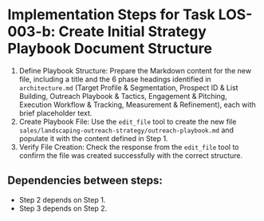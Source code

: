 # Implementation Steps for Task LOS-003-b: Create Initial Strategy Playbook Document Structure

1.  Define Playbook Structure: Prepare the Markdown content for the new file, including a title and the 6 phase headings identified in `architecture.md` (Target Profile & Segmentation, Prospect ID & List Building, Outreach Playbook & Tactics, Engagement & Pitching, Execution Workflow & Tracking, Measurement & Refinement), each with brief placeholder text.
2.  Create Playbook File: Use the `edit_file` tool to create the new file `sales/landscaping-outreach-strategy/outreach-playbook.md` and populate it with the content defined in Step 1.
3.  Verify File Creation: Check the response from the `edit_file` tool to confirm the file was created successfully with the correct structure.

## Dependencies between steps:
*   Step 2 depends on Step 1.
*   Step 3 depends on Step 2. 